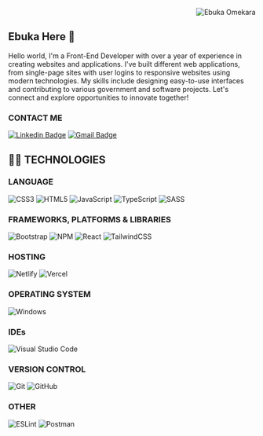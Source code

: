 <p align="right"> <img src="https://komarev.com/ghpvc/?username=Codebadger99&label=visitors%20&color=202124&style=plastic" alt="Ebuka Omekara" /> </p>

## Ebuka Here 👋

Hello world, I'm a Front-End Developer with over a year of experience in creating websites and applications. I've built different web applications, from single-page sites with user logins to responsive websites using modern technologies. My skills include designing easy-to-use interfaces and contributing to various government and software projects.
Let's connect and explore opportunities to innovate together!

### CONTACT ME

[![Linkedin Badge](https://img.shields.io/badge/-Emmanuel%20Omekara%20--%20LinkedIn-blue?style=flat-square&logo=Linkedin&logoColor=white&link=www.linkedin.com/in/emmanuel-omekara-053a61226/)](www.linkedin.com/in/emmanuel-omekara-053a61226)
[![Gmail Badge](https://img.shields.io/badge/-ebukanuel2021@gmail.com-c14438?style=flat-square&logo=Gmail&logoColor=white&link=mailto:ebukanuel2021@gmail.com)](mailto:ebukanuel2021@gmail.com)

<!--[![Rosemary's github activity graph](https://activity-graph.herokuapp.com/graph?username=Rosemary-Emenike&theme=xcode)](https://git.io/Rosemary-Emenike)
-->
## 👩‍💻 TECHNOLOGIES

### LANGUAGE

![CSS3](https://img.shields.io/badge/css3-%231572B6.svg?style=for-the-badge&logo=css3&logoColor=white)
![HTML5](https://img.shields.io/badge/html5-%23E34F26.svg?style=for-the-badge&logo=html5&logoColor=white)
![JavaScript](https://img.shields.io/badge/javascript-%23323330.svg?style=for-the-badge&logo=javascript&logoColor=%23F7DF1E)
![TypeScript](https://img.shields.io/badge/typescript-%23007ACC.svg?style=for-the-badge&logo=typescript&logoColor=white)
![SASS](https://img.shields.io/badge/SASS-hotpink.svg?style=for-the-badge&logo=SASS&logoColor=white)
<!--![PHP](https://img.shields.io/badge/php-%23777BB4.svg?style=for-the-badge&logo=php&logoColor=white)-->
<!--![Python](https://img.shields.io/badge/python-3670A0?style=for-the-badge&logo=python&logoColor=ffdd54)-->


### FRAMEWORKS, PLATFORMS & LIBRARIES

![Bootstrap](https://img.shields.io/badge/bootstrap-%23563D7C.svg?style=for-the-badge&logo=bootstrap&logoColor=white)
![NPM](https://img.shields.io/badge/NPM-%23000000.svg?style=for-the-badge&logo=npm&logoColor=white)
![React](https://img.shields.io/badge/react-%2320232a.svg?style=for-the-badge&logo=react&logoColor=%2361DAFB)
![TailwindCSS](https://img.shields.io/badge/tailwindcss-%2338B2AC.svg?style=for-the-badge&logo=tailwind-css&logoColor=white)
<!-- ![Next JS](https://img.shields.io/badge/Next-black?style=for-the-badge&logo=next.js&logoColor=white) -->
<!-- ![Yarn](https://img.shields.io/badge/yarn-%232C8EBB.svg?style=for-the-badge&logo=yarn&logoColor=white) -->
<!-- ![Styled Components](https://img.shields.io/badge/styled--components-DB7093?style=for-the-badge&logo=styled-components&logoColor=white) -->
<!--![NodeJS](https://img.shields.io/badge/node.js-6DA55F?style=for-the-badge&logo=node.js&logoColor=white)-->

### HOSTING

![Netlify](https://img.shields.io/badge/netlify-%23430098.svg?style=for-the-badge&logo=netlify&logoColor=white)
![Vercel](https://img.shields.io/badge/vercel-%23000000.svg?style=for-the-badge&logo=vercel&logoColor=white)

<!--### SERVERS

![Apache](https://img.shields.io/badge/apache-%23D42029.svg?style=for-the-badge&logo=apache&logoColor=white)
![Apache Maven](https://img.shields.io/badge/Apache%20Maven-C71A36?style=for-the-badge&logo=Apache%20Maven&logoColor=white)-->

<!--### DATABASES

![MariaDB](https://img.shields.io/badge/MariaDB-003545?style=for-the-badge&logo=mariadb&logoColor=white)
![MongoDB](https://img.shields.io/badge/MongoDB-%234ea94b.svg?style=for-the-badge&logo=mongodb&logoColor=white)
![MySQL](https://img.shields.io/badge/mysql-E26D00.svg?style=for-the-badge&logo=mysql&logoColor=white)
![SQLite](https://img.shields.io/badge/sqlite-%2307405e.svg?style=for-the-badge&logo=sqlite&logoColor=white)
![Postgres](https://img.shields.io/badge/postgres-%23316192.svg?style=for-the-badge&logo=postgresql&logoColor=white)

### ORM

![Prisma](https://img.shields.io/badge/Prisma-3982CE?style=for-the-badge&logo=Prisma&logoColor=white)
-->
<!--### TESTING -->

<!--![cypress](https://img.shields.io/badge/-cypress-%23E5E5E5?style=for-the-badge&logo=cypress&logoColor=058a5e)-->
<!-- ![Jest](https://img.shields.io/badge/-jest-%23C21325?style=for-the-badge&logo=jest&logoColor=white) -->

### OPERATING SYSTEM

<!--![Linux](https://img.shields.io/badge/Linux-FCC624?style=for-the-badge&logo=linux&logoColor=black)-->
![Windows](https://img.shields.io/badge/Windows-0078D6?style=for-the-badge&logo=windows&logoColor=white)

### IDEs

<!--![NetBeans IDE](https://img.shields.io/badge/NetBeansIDE-1B6AC6.svg?style=for-the-badge&logo=apache-netbeans-ide&logoColor=white)
![PhpStorm](https://img.shields.io/badge/phpstorm-143?style=for-the-badge&logo=phpstorm&logoColor=black&color=black&labelColor=darkorchid)
![PyCharm](https://img.shields.io/badge/pycharm-143?style=for-the-badge&logo=pycharm&logoColor=black&color=black&labelColor=green)-->
![Visual Studio Code](https://img.shields.io/badge/Visual%20Studio%20Code-0078d7.svg?style=for-the-badge&logo=visual-studio-code&logoColor=white)
<!--![IntelliJ IDEA](https://img.shields.io/badge/IntelliJIDEA-000000.svg?style=for-the-badge&logo=intellij-idea&logoColor=white)
![WebStorm](https://img.shields.io/badge/webstorm-143?style=for-the-badge&logo=webstorm&logoColor=white&color=black)-->

### VERSION CONTROL

![Git](https://img.shields.io/badge/git-%23F05033.svg?style=for-the-badge&logo=git&logoColor=white)
![GitHub](https://img.shields.io/badge/github-%23121011.svg?style=for-the-badge&logo=github&logoColor=white)

### OTHER

![ESLint](https://img.shields.io/badge/ESLint-4B3263?style=for-the-badge&logo=eslint&logoColor=white)
![Postman](https://img.shields.io/badge/Postman-FF6C37?style=for-the-badge&logo=postman&logoColor=white)

<!--## 📈 STATS

<p align="left">
  <img width="45%" src="https://github-readme-stats.vercel.app/api?username=Rosemary-Emenike&show_icons=true&theme=onedark" />
  <img width="45%" src="https://github-readme-streak-stats.herokuapp.com?user=Rosemary-Emenike&theme=onedark&date_format=M%20j%5B%2C%20Y%5D" />
</p>
<p align="left">
  <img width="45%" src="https://github-readme-stats.vercel.app/api/top-langs/?username=Rosemary-Emenike&theme=onedark&layout=compact" />
</p>
-->
